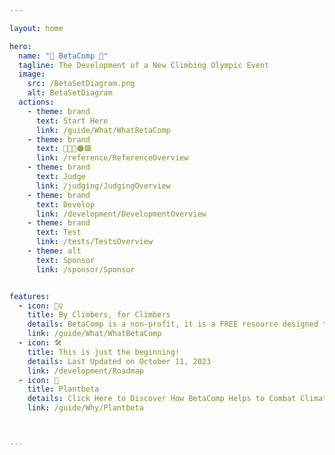 ```yaml
---

layout: home

hero:
  name: "🔷 BetaComp 🔷"
  tagline: The Development of a New Climbing Olympic Event
  image:
    src: /BetaSetDiagram.png
    alt: BetaSetDiagram
  actions:
    - theme: brand
      text: Start Here
      link: /guide/What/WhatBetaComp
    - theme: brand
      text: 🔷🔺💜🟠🟩
      link: /reference/ReferenceOverview
    - theme: brand
      text: Judge
      link: /judging/JudgingOverview    
    - theme: brand
      text: Develop
      link: /development/DevelopmentOverview
    - theme: brand
      text: Test
      link: /tests/TestsOverview
    - theme: alt
      text: Sponsor
      link: /sponsor/Sponsor


features:
  - icon: 🧗‍♀️
    title: By Climbers, for Climbers
    details: BetaComp is a non-profit, it is a FREE resource designed to progress the sport of climbing.
    link: /guide/What/WhatBetaComp  
  - icon: 🛠️
    title: This is just the beginning!
    details: Last Updated on October 11, 2023
    link: /development/Roadmap
  - icon: 🌲
    title: Plantbeta
    details: Click Here to Discover How BetaComp Helps to Combat Climate Change by Training Tree Planters.
    link: /guide/Why/Plantbeta 



---
```


